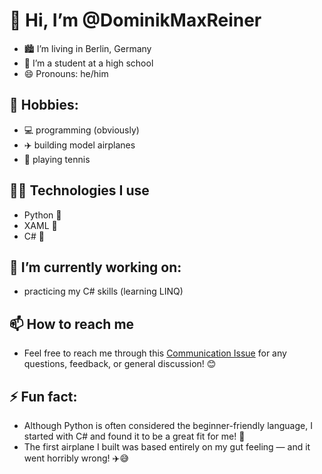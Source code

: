 # 👋 Hi, I’m @DominikMaxReiner
- 🏙️ I’m living in Berlin, Germany
- 🏫 I’m a student at a high school
- 😄 Pronouns: he/him
## 👀 Hobbies:
- 💻 programming (obviously)
- ✈️ building model airplanes
- 🎾 playing tennis
## 👨‍💻 Technologies I use
- Python 🐍
- XAML 📜
- C# 🎯
## 🌱 I’m currently working on:
- practicing my C# skills (learning LINQ)
## 📫 How to reach me
- Feel free to reach me through this [Communication Issue](https://github.com/DominikMaxReiner/DominikMaxReiner/issues/1) for any questions, feedback, or general discussion! 😊
## ⚡ Fun fact:
- Although Python is often considered the beginner-friendly language, I started with C# and found it to be a great fit for me! 🎯
- The first airplane I built was based entirely on my gut feeling — and it went horribly wrong! ✈️😅

<!---
DominikMaxReiner/DominikMaxReiner is a ✨ special ✨ repository because its `README.md` (this file) appears on your GitHub profile.
You can click the Preview link to take a look at your changes.
--->
